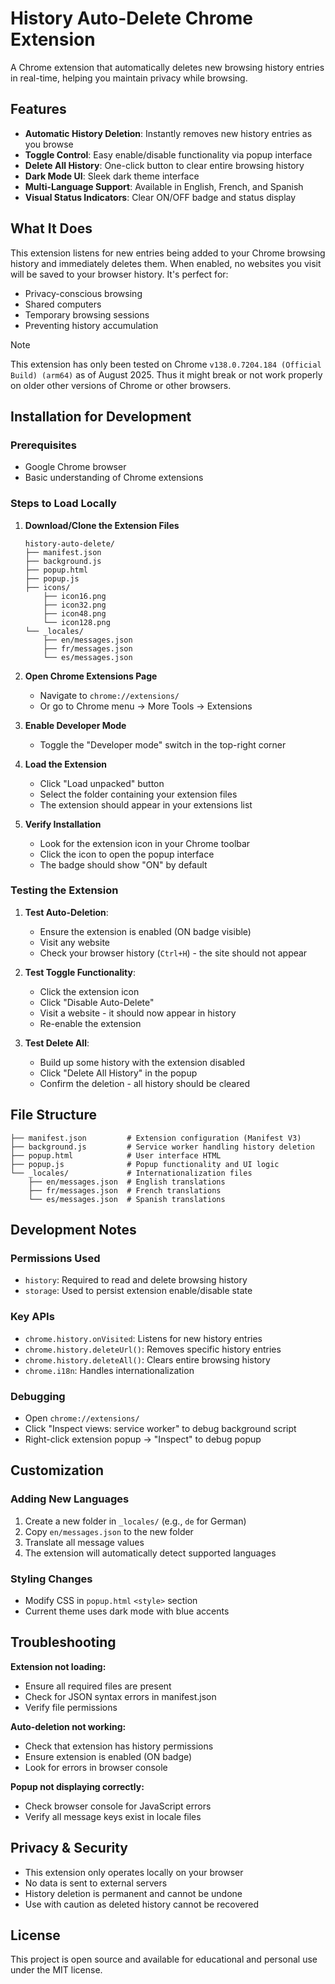 # History Auto-Delete Chrome Extension

A Chrome extension that automatically deletes new browsing history entries in real-time, helping you maintain privacy while browsing.

## Features
- **Automatic History Deletion**: Instantly removes new history entries as you browse
- **Toggle Control**: Easy enable/disable functionality via popup interface
- **Delete All History**: One-click button to clear entire browsing history
- **Dark Mode UI**: Sleek dark theme interface
- **Multi-Language Support**: Available in English, French, and Spanish
- **Visual Status Indicators**: Clear ON/OFF badge and status display

## What It Does
This extension listens for new entries being added to your Chrome browsing history and immediately deletes them. When enabled, no websites you visit will be saved to your browser history. It's perfect for:

- Privacy-conscious browsing
- Shared computers
- Temporary browsing sessions
- Preventing history accumulation

> [!NOTE]  
> This extension has only been tested on Chrome `v138.0.7204.184 (Official Build) (arm64)` as of August 2025. Thus it might break or not work properly on older other versions of Chrome or other browsers.

## Installation for Development
### Prerequisites
- Google Chrome browser
- Basic understanding of Chrome extensions

### Steps to Load Locally
1. **Download/Clone the Extension Files**
   ```
   history-auto-delete/
   ├── manifest.json
   ├── background.js
   ├── popup.html
   ├── popup.js
   ├── icons/
       ├── icon16.png
       ├── icon32.png
       ├── icon48.png
       └── icon128.png
   └── _locales/
       ├── en/messages.json
       ├── fr/messages.json
       └── es/messages.json
   ```

2. **Open Chrome Extensions Page**
   - Navigate to `chrome://extensions/`
   - Or go to Chrome menu → More Tools → Extensions

3. **Enable Developer Mode**
   - Toggle the "Developer mode" switch in the top-right corner

4. **Load the Extension**
   - Click "Load unpacked" button
   - Select the folder containing your extension files
   - The extension should appear in your extensions list

5. **Verify Installation**
   - Look for the extension icon in your Chrome toolbar
   - Click the icon to open the popup interface
   - The badge should show "ON" by default

### Testing the Extension

1. **Test Auto-Deletion**:
   - Ensure the extension is enabled (ON badge visible)
   - Visit any website
   - Check your browser history (`Ctrl+H`) - the site should not appear

2. **Test Toggle Functionality**:
   - Click the extension icon
   - Click "Disable Auto-Delete"
   - Visit a website - it should now appear in history
   - Re-enable the extension

3. **Test Delete All**:
   - Build up some history with the extension disabled
   - Click "Delete All History" in the popup
   - Confirm the deletion - all history should be cleared

## File Structure

```
├── manifest.json         # Extension configuration (Manifest V3)
├── background.js         # Service worker handling history deletion
├── popup.html            # User interface HTML
├── popup.js              # Popup functionality and UI logic
└── _locales/             # Internationalization files
    ├── en/messages.json  # English translations
    ├── fr/messages.json  # French translations
    └── es/messages.json  # Spanish translations
```

## Development Notes
### Permissions Used
- `history`: Required to read and delete browsing history
- `storage`: Used to persist extension enable/disable state

### Key APIs
- `chrome.history.onVisited`: Listens for new history entries
- `chrome.history.deleteUrl()`: Removes specific history entries
- `chrome.history.deleteAll()`: Clears entire browsing history
- `chrome.i18n`: Handles internationalization

### Debugging
- Open `chrome://extensions/`
- Click "Inspect views: service worker" to debug background script
- Right-click extension popup → "Inspect" to debug popup

## Customization
### Adding New Languages
1. Create a new folder in `_locales/` (e.g., `de` for German)
2. Copy `en/messages.json` to the new folder
3. Translate all message values
4. The extension will automatically detect supported languages

### Styling Changes
- Modify CSS in `popup.html` `<style>` section
- Current theme uses dark mode with blue accents

## Troubleshooting

**Extension not loading:**
- Ensure all required files are present
- Check for JSON syntax errors in manifest.json
- Verify file permissions

**Auto-deletion not working:**
- Check that extension has history permissions
- Ensure extension is enabled (ON badge)
- Look for errors in browser console

**Popup not displaying correctly:**
- Check browser console for JavaScript errors
- Verify all message keys exist in locale files

## Privacy & Security
- This extension only operates locally on your browser
- No data is sent to external servers
- History deletion is permanent and cannot be undone
- Use with caution as deleted history cannot be recovered

## License
This project is open source and available for educational and personal use under the MIT license.